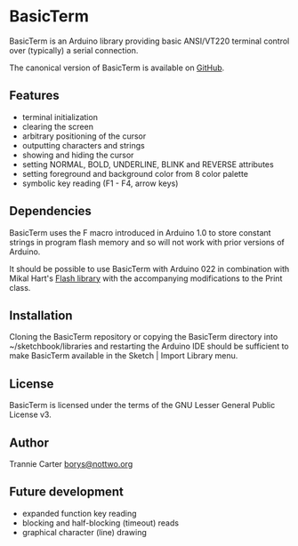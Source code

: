 BasicTerm
=========

BasicTerm is an Arduino library providing basic ANSI/VT220 terminal
control over (typically) a serial connection.

The canonical version of BasicTerm is available on
[GitHub](http://github.com/nottwo/BasicTerm).

Features
--------

* terminal initialization
* clearing the screen
* arbitrary positioning of the cursor
* outputting characters and strings
* showing and hiding the cursor
* setting NORMAL, BOLD, UNDERLINE, BLINK and REVERSE attributes
* setting foreground and background color from 8 color palette
* symbolic key reading (F1 - F4, arrow keys)

Dependencies
------------

BasicTerm uses the F macro introduced in Arduino 1.0 to store constant
strings in program flash memory and so will not work with prior versions
of Arduino.

It should be possible to use BasicTerm with Arduino 022 in combination
with Mikal Hart's [Flash library](http://arduiniana.org/libraries/flash)
with the accompanying modifications to the Print class.

Installation
------------

Cloning the BasicTerm repository or copying the BasicTerm directory into
~/sketchbook/libraries and restarting the Arduino IDE should be
sufficient to make BasicTerm available in the Sketch | Import Library
menu.

License
-------

BasicTerm is licensed under the terms of the GNU Lesser
General Public License v3.

Author
------
Trannie Carter <borys@nottwo.org>

Future development
------------------

* expanded function key reading
* blocking and half-blocking (timeout) reads
* graphical character (line) drawing
